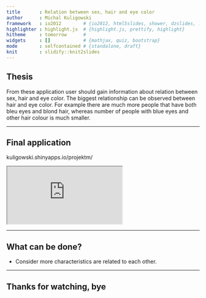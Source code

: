 ```yaml
---
title       : Relation between sex, hair and eye color
author      : Michal Kuligowski
framework   : io2012        # {io2012, html5slides, shower, dzslides, ...}
highlighter : highlight.js  # {highlight.js, prettify, highlight}
hitheme     : tomorrow      # 
widgets     : []            # {mathjax, quiz, bootstrap}
mode        : selfcontained # {standalone, draft}
knit        : slidify::knit2slides
---
```


## Thesis

From these application user should gain information about relation between sex, hair and eye color. 
The biggest relationship can be observed between hair and eye color.
For example there are much more people that have both bleu eyes and blond hair, whereas number of people with blue eyes and other 
hair colour is much smaller.

---

## Final application

kuligowski.shinyapps.io/projektm/
<iframe src="https://kuligowski.shinyapps.io/projektm"></iframe>

---

## What can be done?

- Consider more characteristics are related to each other.

--- 

## Thanks for watching, bye
